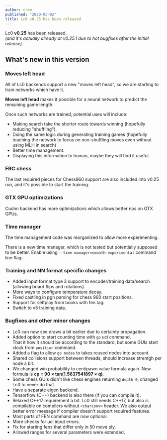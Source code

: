 ```yaml
---
author: crem
published: "2020-05-02"
title: Lc0 v0.25 has been released
---
```


Lc0 **v0.25** has been released.  
*(and it's actually already at v0.25.1 due to hot bugfixes after the initial release)*.


<!--more-->


## What's new in this version

### Moves left head

All of Lc0 backends support a new "moves left head", so we are starting to
train networks which have it.

**Moves left head** makes it possible for a neural network to predict the
remaining game length.

Once such networks are trained, potential uses will include:
* Making search take the shorter route towards winning (hopefully reducing "shuffling").
* Doing the same logic during generating training games (hopefully teaching the network
  to focus on non-shuffling moves even without using MLH in search)
* Better time management.
* Displaying this information to human, maybe they will find it useful.

### FRC chess

The last required pieces for Chess960 support are also included into v0.25 run,
and it's possible to start the training.

### GTX GPU optimizations

Cudnn backend has more optimizations which allows better nps on GTX GPUs.

### Time manager

The time management code was reorganized to allow more experimenting.

There is a new time manager, which is not tested but potentially supposed to be better.
Enable using `--time-manager=smooth-experimental` command line flag.

### Training and NN format specific changes
* Added input format type 3 support to encoder/training data/search  
  (allowing board flips and rotations).
* More ways to configure temperature decay.
* Fixed castling in pgn parsing for chess 960 start positions.
* Support for selfplay from books with fen tag.
* Switch to v5 training data.

### Bugfixes and other minor changes

* Lc0 can now see draws a bit earlier due to certainty propagation.
* Added option to start counting time with `go` uci command.  
  That it how it should be according to the standard, but some GUIs start clock
  from `position` command.
* Added a flag to allow `go nodes` to takes reused nodes into account.
* Shared collisions support between threads, should increase strentgh per node a bit.
* We changed win probability to centipawn value formula again. New formula is
  **cp = 90 × tan(1.5637541897 × q)**.
* Some chess GUIs didn't like chess engines returning `depth 0`, changed Lc0 to
  never do that.
* Have a separate eigen backend.
* Tensorflow (C++) backend is also there (if you can compile it).
* Relaxed C++17 requirement a bit. Lc0 still needs C++17, but also is compilable on
  compilers without `<charconv>` header. We also output better error message if
  compiler doesn't support required features.
* Most parts of FEN command are now optional.
* More checks for uci input errors.
* Fix for starting fens that differ only in 50 move ply.
* Allowed ranges for several parameters were extended.
